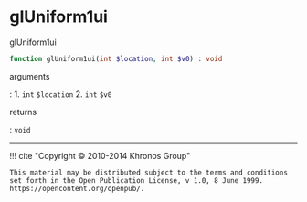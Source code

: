 # glUniform1ui
glUniform1ui

```php
function glUniform1ui(int $location, int $v0) : void
```

arguments

:    1. `int` `$location` 
    2. `int` `$v0` 

returns

:    `void` 

---
     

!!! cite "Copyright © 2010-2014 Khronos Group"

    This material may be distributed subject to the terms and conditions set forth in the Open Publication License, v 1.0, 8 June 1999. https://opencontent.org/openpub/.